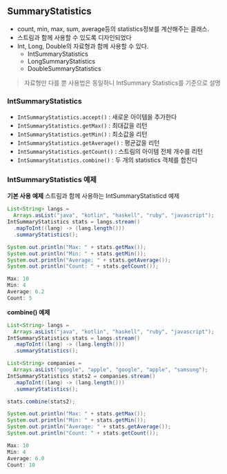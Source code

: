 ## SummaryStatistics

- count, min, max, sum, average등의 statistics정보를 계산해주는 클래스.
- 스트림과 함께 사용할 수 있도록 디자인되었다
- Int, Long, Double의 자료형과 함께 사용할 수 있다.
  - IntSummaryStatistics
  - LongSummaryStatistics
  - DoubleSummaryStatistics

> 자료형만 다를 뿐 사용법은 동일하니 IntSummary Statistics를 기준으로 설명

### IntSummaryStatistics

- `IntSummaryStatistics.accept()` : 새로운 아이템을 추가한다
- `IntSummaryStatistics.getMax()` : 최대값을 리턴
- `IntSummaryStatistics.getMin()` : 최소값을 리턴
- `IntSummaryStatistics.getAverage()` : 평균값을 리턴
- `IntSummaryStatistics.getCount()` : 스트림의 아이템 전체 개수를 리턴
- `IntSummaryStatistics.combine()` :  두 개의 statistics 객체를 합친다



### IntSummaryStatistics 예제

**기본 사용 예제**
스트림과 함께 사용하는 IntSummaryStatisticd 예제

```java
List<String> langs =
  Arrays.asList("java", "kotlin", "haskell", "ruby", "javascript");
IntSummaryStatistics stats = langs.stream()
  .mapToInt((lang) -> (lang.length()))
  .summaryStatistics();

System.out.println("Max: " + stats.getMax());
System.out.println("Min: " + stats.getMin());
System.out.println("Average: " + stats.getAverage());
System.out.println("Count: " + stats.getCount());
```

```java
Max: 10
Min: 4
Average: 6.2
Count: 5
```



**combine() 예제**

```java
List<String> langs =
  Arrays.asList("java", "kotlin", "haskell", "ruby", "javascript");
IntSummaryStatistics stats = langs.stream()
  .mapToInt((lang) -> (lang.length()))
  .summaryStatistics();

List<String> companies =
  Arrays.asList("google", "apple", "google", "apple", "samsung");
IntSummaryStatistics stats2 = companies.stream()
  .mapToInt((lang) -> (lang.length()))
  .summaryStatistics();

stats.combine(stats2);

System.out.println("Max: " + stats.getMax());
System.out.println("Min: " + stats.getMin());
System.out.println("Average: " + stats.getAverage());
System.out.println("Count: " + stats.getCount());
```

```java
Max: 10
Min: 4
Average: 6.0
Count: 10
```
